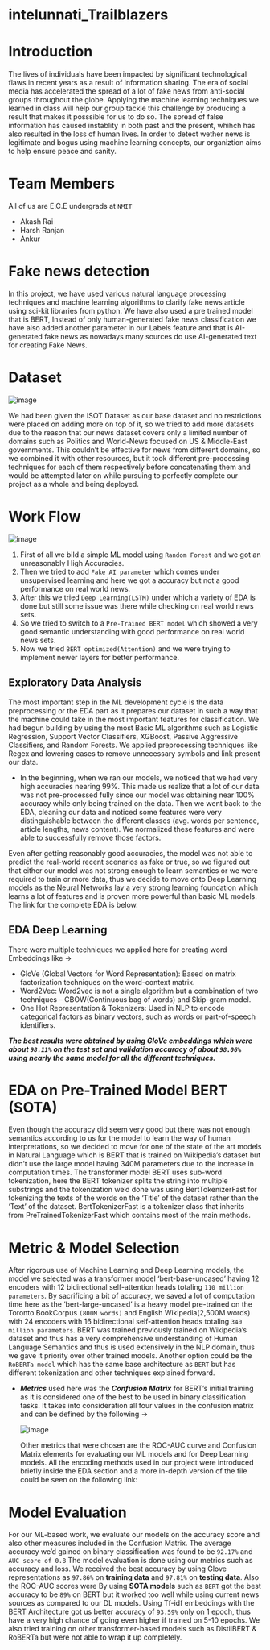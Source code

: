 # intelunnati_Trailblazers

# Introduction
The lives of individuals have been impacted by significant technological flaws in recent years as a result of information sharing.
The era of social media has accelerated the spread of a lot of fake news from anti-social groups throughout the globe.
Applying the machine learning techniques we learned in class will help our group tackle this challenge by producing a result 
that makes it posssible for us to do so.
The spread of false information has caused instablity in both past and the present,
whihch has also resulted in the loss of human lives. In order to detect wether news is legitimate and bogus using machine learning concepts,
our organiztion aims to help ensure peace and sanity.

# Team Members
All of us are E.C.E undergrads at `NMIT`
- Akash Rai
- Harsh Ranjan
- Ankur

# Fake news detection
In this project, we have used various natural language processing techniques and machine learning algorithms
to clarify fake news article using sci-kit libraries from python. We have also used a pre trained model that is BERT,
Instead of only human-generated fake news classification we have also added another parameter in our Labels
feature and that is AI-generated fake news as nowadays many sources do use AI-generated text for creating Fake News.

# Dataset
![image](https://github.com/akashrai2003/intelunnati_Trailblazers/assets/134039081/c030c6fe-9645-4c7d-84af-fed91aa4692b)

We had been given the ISOT Dataset as our base dataset and no restrictions were placed on adding more on top of it, so we tried to add more datasets due to the reason that our news dataset covers only a limited number of domains such as Politics and World-News focused on US & Middle-East governments. This couldn’t be effective for news from different domains, so we combined it with other resources, but it took different pre-processing techniques for each of them respectively before concatenating them and would be attempted later on while pursuing to perfectly complete our project as a whole and being deployed.

# **Work Flow**
![image](https://github.com/akashrai2003/intelunnati_Trailblazers/assets/134039081/c0900d97-6b4d-471b-a46b-053ccd081159)

1. First of all we bild a simple ML model using `Random Forest` and we got an unreasonably High Accuracies.
2. Then we tried to add `Fake AI parameter` which comes under unsupervised learning and here we got a accuracy but not a good performance on real world news.
3. After this we tried `Deep Learning(LSTM)` under which a variety of EDA is done but still some issue was there while checking on real world news sets.
4. So we tried to switch to a `Pre-Trained BERT model` which showed a very good semantic understanding with good performance on real world news sets.
5. Now we tried `BERT optimized(Attention)` and we were trying to implement newer layers for better performance.

## Exploratory Data Analysis
The most important step in the ML development cycle is the data preprocessing or the EDA part as it prepares our dataset in such a way that the machine could take in the most important features for classification. We had begun building by using the most Basic ML algorithms such as Logistic Regression, Support Vector Classifiers, XGBoost, Passive Aggressive Classifiers, and Random Forests. We applied preprocessing techniques like Regex and lowering cases to remove unnecessary symbols and link present our data.

   * In the beginning, when we ran our models, we noticed that we had very high accuracies nearing 99%. This made us realize that a lot of our data was not pre-processed 
    fully since our model was obtaining near 100% accuracy while only being trained on the data. Then we went back to the EDA, cleaning our data and noticed some features 
    were very distinguishable between the different classes (avg. words per sentence, article lengths, news content). We normalized these features and were able to 
    successfully remove those factors.

Even after getting reasonably good accuracies, the model was not able to predict the real-world recent scenarios as fake or true, so we figured out that either our model was not strong enough to learn semantics or we were required to train or more data, thus we decide to move onto Deep Learning models as the Neural Networks lay a very strong learning foundation which learns a lot of features and is proven more powerful than basic ML models. The link for the complete EDA is below.

## EDA Deep Learning
There were multiple techniques we applied here for creating word Embeddings like &#8594;
* GloVe (Global Vectors for Word Representation):  Based on matrix factorization techniques on the word-context matrix.
* Word2Vec: Word2vec is not a single algorithm but a combination of two techniques – CBOW(Continuous bag of words) and Skip-gram model.
* One Hot Representation & Tokenizers: Used in NLP to encode categorical factors as binary vectors, such as words or part-of-speech identifiers.

***The best results were obtained by using GloVe embeddings which were about `98.11%` on the test set and validation accuracy of about `98.06%` using nearly the same model for 
  all  the different techniques.***

# EDA on Pre-Trained Model BERT (SOTA)
Even though the accuracy did seem very good but there was not enough semantics according to us for the model to learn the way of human interpretations, so we decided to move for one of the state of the art models in Natural Language which is BERT that is trained on Wikipedia’s dataset but didn’t use the large model having 340M  parameters due to the increase in computation times.
The transformer model BERT uses sub-word tokenization, here the BERT tokenizer splits the string into multiple substrings and the tokenization we’d done was using BertTokenizerFast for tokenizing the texts of the words on the ‘Title’ of the dataset rather than the ‘Text’ of the dataset. BertTokenizerFast is a tokenizer class that inherits from PreTrainedTokenizerFast which contains most of the main methods.

# Metric & Model Selection
After rigorous use of Machine Learning and Deep Learning models, the model we selected was a transformer model ‘bert-base-uncased’ having 12 encoders with 12 bidirectional self-attention heads totaling `110 million parameters`. By sacrificing a bit of accuracy, we saved a lot of computation time here as the ‘bert-large-uncased’ is a heavy model pre-trained on the Toronto BookCorpus `(800M words)` and English Wikipedia(2,500M words) with 24 encoders with 16 bidirectional self-attention heads totaling `340 million parameters`. BERT was trained previously trained on Wikipedia’s dataset and thus has a very comprehensive understanding of Human Language Semantics and thus is used extensively in the NLP domain, thus we gave it priority over other trained models. Another option could be the `RoBERTa model` which has the same base architecture as `BERT` but has different tokenization and other techniques explained forward.
  * ***Metrics*** used here was the ***Confusion Matrix*** for BERT’s initial training as it is considered one of the best to be used in binary classification tasks. It takes into 
    consideration all four values in the confusion matrix and can be defined by the following &#8594;

     ![image](https://github.com/akashrai2003/intelunnati_Trailblazers/assets/134039081/a9f1a8cc-b44c-4143-9a02-f926f6466ca6)

      Other metrics that were chosen are the ROC-AUC curve and Confusion Matrix elements for evaluating our ML models and for Deep Learning models.
      All the encoding methods used in our project were introduced briefly inside the EDA section and a more in-depth version of the file could be seen on the following link:



# Model Evaluation
For our ML-based work, we evaluate our models on the accuracy score and also other measures included in the Confusion Matrix. The average accuracy we’d gained on binary classification was found to be `92.17%` and `AUC score of 0.8`
The model evaluation is done using our metrics such as accuracy and loss. We received the best accuracy by using Glove representations as `97.86%` on **training data** and `97.81%` on **testing data**. Also the ROC-AUC scores were 
By using **SOTA models** such as `BERT` got the best accuracy to be `89%` on BERT but it worked too well while using current news sources as compared to our DL models. Using Tf-idf embeddings with the BERT Architecture got us better accuracy of `93.59%` only on 1 epoch, thus have a very high chance of going even higher if trained on 5-10 epochs.
We also tried training on other transformer-based models such as DistilBERT & RoBERTa but were not able to wrap it up completely.



